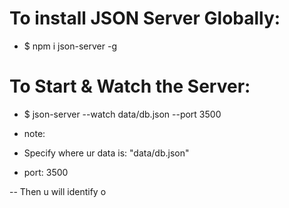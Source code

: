 # To install JSON Server Globally:

- $ npm i json-server -g

# To Start & Watch the Server:

- $ json-server --watch data/db.json --port 3500

* note: 
- Specify where ur data is: "data/db.json"

- port: 3500

-- Then u will identify o